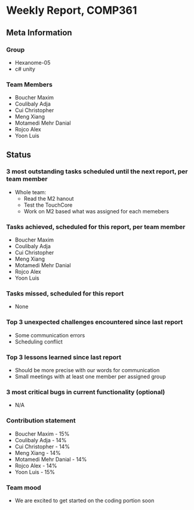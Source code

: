 # Weekly Report, COMP361

## Meta Information

### Group

 * Hexanome-05
 * c# unity

### Team Members

 * Boucher Maxim
 * Coulibaly Adja
 * Cui Christopher
 * Meng Xiang
 * Motamedi Mehr Danial
 * Rojco Alex
 * Yoon Luis

## Status

### 3 most outstanding tasks scheduled until the next report, per team member
 * Whole team:
   * Read the M2 hanout
   * Test the TouchCore
   * Work on M2 based what was assigned for each memebers

### Tasks achieved, scheduled for this report, per team member

 * Boucher Maxim
 * Coulibaly Adja
 * Cui Christopher
 * Meng Xiang
 * Motamedi Mehr Danial
 * Rojco Alex
 * Yoon Luis

### Tasks missed, scheduled for this report

 * None

### Top 3 unexpected challenges encountered since last report

 * Some communication errors
 * Scheduling conflict

### Top 3 lessons learned since last report

 * Should be more precise with our words for communication
 * Small meetings with at least one member per assigned group

### 3 most critical bugs in current functionality (optional)

 * N/A

### Contribution statement

 * Boucher Maxim - 15%
 * Coulibaly Adja - 14%
 * Cui Christopher - 14%
 * Meng Xiang - 14%
 * Motamedi Mehr Danial - 14%
 * Rojco Alex - 14%
 * Yoon Luis - 15%

### Team mood

 * We are excited to get started on the coding portion soon
